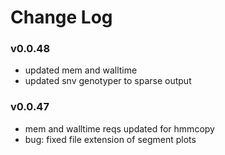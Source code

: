 # Change Log

### v0.0.48
 - updated mem and walltime
 - updated snv genotyper to sparse output

### v0.0.47
 - mem and walltime reqs updated for hmmcopy
 - bug: fixed file extension of segment plots
